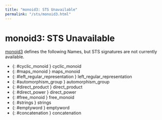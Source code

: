 ```yaml
---
title: "monoid3: STS Unavailable"
permalink: "/sts/monoid3.html"
---
```


# monoid3: STS Unavailable


[monoid3](/cd/monoid3)
defines the following Names, but STS signatures are not currently available.


 *  {: #cyclic_monoid } cyclic_monoid
 *  {: #maps_monoid } maps_monoid
 *  {: #left_regular_representation } left_regular_representation
 *  {: #automorphism_group } automorphism_group
 *  {: #direct_product } direct_product
 *  {: #direct_power } direct_power
 *  {: #free_monoid } free_monoid
 *  {: #strings } strings
 *  {: #emptyword } emptyword
 *  {: #concatenation } concatenation